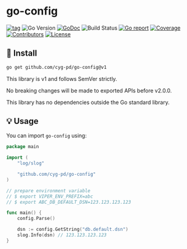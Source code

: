 # go-config

[![tag](https://img.shields.io/github/tag/cyg-pd/go-config.svg)](https://github.com/cyg-pd/go-config/releases)
![Go Version](https://img.shields.io/badge/Go-%3E%3D%201.18-%23007d9c)
[![GoDoc](https://godoc.org/github.com/cyg-pd/go-config?status.svg)](https://pkg.go.dev/github.com/cyg-pd/go-config)
![Build Status](https://github.com/cyg-pd/go-config/actions/workflows/test.yml/badge.svg)
[![Go report](https://goreportcard.com/badge/github.com/cyg-pd/go-config)](https://goreportcard.com/report/github.com/cyg-pd/go-config)
[![Coverage](https://img.shields.io/codecov/c/github/cyg-pd/go-config)](https://codecov.io/gh/cyg-pd/go-config)
[![Contributors](https://img.shields.io/github/contributors/cyg-pd/go-config)](https://github.com/cyg-pd/go-config/graphs/contributors)
[![License](https://img.shields.io/github/license/cyg-pd/go-config)](./LICENSE)

## 🚀 Install

```sh
go get github.com/cyg-pd/go-config@v1
```

This library is v1 and follows SemVer strictly.

No breaking changes will be made to exported APIs before v2.0.0.

This library has no dependencies outside the Go standard library.

## 💡 Usage

You can import `go-config` using:

```go
package main

import (
	"log/slog"

	"github.com/cyg-pd/go-config"
)

// prepare environment variable
// $ export VIPER_ENV_PREFIX=abc
// $ export ABC_DB_DEFAULT_DSN=123.123.123.123

func main() {
	config.Parse()

	dsn := config.GetString("db.default.dsn")
	slog.Info(dsn) // 123.123.123.123
}
```
